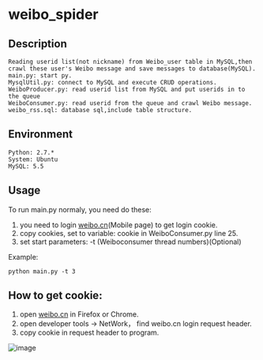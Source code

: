# weibo_spider

## Description
	Reading userid list(not nickname) from Weibo_user table in MySQL,then crawl these user's Weibo message and save messages to database(MySQL).
	main.py: start py.
	MysqlUtil.py: connect to MySQL and execute CRUD operations.
	WeiboProducer.py: read userid list from MySQL and put userids in to the queue
	WeiboConsumer.py: read userid from the queue and crawl Weibo message.
	weibo_rss.sql: database sql,include table structure.

## Environment
	Python: 2.7.*
	System: Ubuntu
	MySQL: 5.5

## Usage
To run main.py normaly, you need do these:

1. you need to login [weibo.cn](http://weibo.cn)(Mobile page) to get login cookie.
2. copy cookies, set to variable: cookie in WeiboConsumer.py line 25. 
3. set start parameters: -t (Weiboconsumer thread numbers)(Optional)

Example:

	python main.py -t 3

## How to get cookie:
1. open [weibo.cn](http://weibo.cn) in Firefox or Chrome.
2. open developer tools -> NetWork， find weibo.cn login request header.
3. copy cookie in request header to program.

![image](https://github.com/Kevinsss/weibo_spider/blob/master/result.png)




